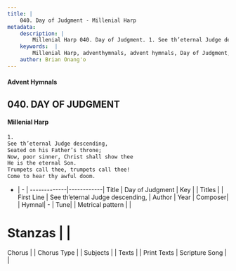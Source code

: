 ```yaml
---
title: |
    040. Day of Judgment - Millenial Harp
metadata:
    description: |
        Millenial Harp 040. Day of Judgment. 1. See th’eternal Judge descending, Seated on his Father’s throne; Now, poor sinner, Christ shall show thee He is the eternal Son. Trumpets call thee, trumpets call thee! Come to hear thy awful doom.
    keywords:  |
        Millenial Harp, adventhymnals, advent hymnals, Day of Judgment, See th’eternal Judge descending, . 
    author: Brian Onang'o
---
```

#### Advent Hymnals
## 040. DAY OF JUDGMENT
####  Millenial Harp
```txt
1. 
See th’eternal Judge descending, 
Seated on his Father’s throne; 
Now, poor sinner, Christ shall show thee 
He is the eternal Son. 
Trumpets call thee, trumpets call thee! 
Come to hear thy awful doom.
```
- |   -  |
-------------|------------|
Title | Day of Judgment |
Key |  |
Titles |  |
First Line | See th’eternal Judge descending,  |
Author | 
Year | 
Composer|  |
Hymnal|  - |
Tune|  |
Metrical pattern | |
# Stanzas |  |
Chorus |  |
Chorus Type |  |
Subjects |  |
Texts |  |
Print Texts | 
Scripture Song |  |
    
